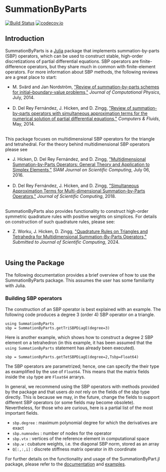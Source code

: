 # SummationByParts
 
[![Build Status](https://travis-ci.org/OptimalDesignLab/SummationByParts.jl.svg?branch=master)](https://travis-ci.org/OptimalDesignLab/SummationByParts.jl)
[![codecov.io](http://codecov.io/github/OptimalDesignLab/SummationByParts.jl/coverage.svg?branch=master)](http://codecov.io/github/OptimalDesignLab/SummationByParts.jl?branch=master)

<!--- This code is for the previous, private repo
[![Build Status](https://magnum.travis-ci.com/OptimalDesignLab/SummationByParts.jl.svg?token=EpgqD9NsMEGcsBnVGzrH&branch=master)](https://magnum.travis-ci.com/OptimalDesignLab/SummationByParts.jl)
[![Coverage Status](https://coveralls.io/repos/OptimalDesignLab/SummationByParts.jl/badge.svg)](https://coveralls.io/r/OptimalDesignLab/SummationByParts.jl)
--->

## Introduction

SummationByParts is a [Julia](http://julialang.org) package that implements summation-by-parts (SBP) operators, which can be used to construct stable, high-order discretizations of partial differential equations.  SBP operators are finite-difference operators, but they share much in common with finite-element operators. For more information about SBP methods, the following reviews are a great place to start:
* M. Svärd and Jan Nordström, <a href='http://dx.doi.org/10.1016/j.jcp.2014.02.031'>"Review of summation-by-parts schemes for initial–boundary-value problems,"</a> <em>Journal of Computational Physics</em>, July, 2014.<br><br>
* D. Del Rey Fernández, J. Hicken, and D. Zingg, <a href='http://dx.doi.org/10.1016/j.compfluid.2014.02.016'>"Review of summation-by-parts operators with simultaneous approximation terms for the numerical solution of partial differential equations,"</a> <em>Computers & Fluids</em>, May, 2014.<br><br>

This package focuses on multidimensional SBP operators for the triangle and tetrahedral.  For the theory behind multidimensional SBP operators please see
* J. Hicken, D. Del Rey Fernández, and D. Zingg, <a href='http://dx.doi.org/10.1137/15m1038360'>"Multidimensional Summation-by-Parts Operators: General Theory and Application to Simplex Elements,"</a> <em>SIAM Journal on Scientific Computing</em>, July 06, 2016.<br><br>
* D. Del Rey Fernández, J. Hicken, and D. Zingg, <a href='https://doi.org/10.1007/s10915-017-0523-7'>"Simultaneous Approximation Terms for Multi-dimensional Summation-by-Parts Operators,"</a> <em>Journal of Scientific Computing</em>, 2018.<br><br>

SummationByParts also provides functionality to construct high-order symmetric quadrature rules with positive weights on simplices. For details on construction of such quadrature rules, please see: 

* Z. Worku, J. Hicken, D. Zingg, <a href='https://arxiv.org/abs/2311.15576'>"Quadrature Rules on Triangles and Tetrahedra for Multidimensional Summation-By-Parts Operators,"</a> <em>Submitted to Journal of Scientific Computing</em>, 2024.<br><br>

## Using the Package

The following documentation provides a brief overview of how to use the SummationByParts package.  This assumes the user has some familiarity with Julia. 

### Building SBP operators

The construction of an SBP operator is best explained with an example.  The following code produces a degree 3 (order 4) SBP operator on a triangle.

    using SummationByParts
    sbp = SummationByParts.getTriSBPDiagE(degree=3)
    
Here is another example, which shows how to construct a degree 2 SBP element on a tetrahedron (in this example, it has been assumed that the `using SummationByParts` statement has already been executed).

    sbp = SummationByParts.getTetSBPDiagE(degree=2,Tsbp=Float64)

The SBP operators are parametrized; hence, one can specify the their type as examplified by the use of `Float64`.  This means that the matrix fields inside the `sbp` type are `Float64` arrarys. 

In general, we recommend using the SBP operators with methods provided by the package and that users *do not* rely on the fields of the sbp type directly.  This is because we may, in the future, change the fields to support different SBP operators (or some fields may become obsolete).  Nevertheless, for those who are curious, here is a partial list of the most important fields.
* `sbp.degree` : maximum polynomial degree for which the derivatives are exact
* `sbp.numnodes` : number of nodes for the operator
* `sbp.vtx` : vertices of the reference element in computational space
* `sbp.w` : cubature weights, i.e. the diagonal SBP norm, stored as an array
* `Q[:,:,i]` : discrete stiffness matrix operator in ith coordinate 

For further details on the functionality and usage of the SummationByPart.jl package, please refer to the 
[documentation](reference.md) and [examples](https://github.com/OptimalDesignLab/SummationByParts.jl/tree/master/examples).


